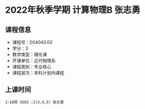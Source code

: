 # 2022年秋季学期 计算物理B 张志勇






## 课程信息

- 课程号：004040.02
- 学分：3
- 教学类型：理论课
- 开课单位：近代物理系
- 课程类别：专业核心
- 课程层次：本科计划内课程

## 上课时间

```
1~18周 5503 :2(3,4,5) 张志勇
```

